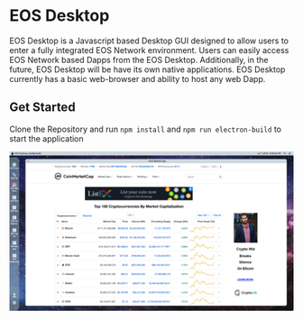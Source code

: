 # EOS Desktop
EOS Desktop is a Javascript based Desktop GUI designed to allow
users to enter a fully integrated EOS Network environment. Users can easily access EOS Network based Dapps 
from the EOS Desktop. Additionally, in the future, EOS Desktop will be have its own native applications. 
EOS Desktop currently has a basic web-browser and ability to host any web Dapp. 

## Get Started
Clone the Repository and run `npm install` and `npm run electron-build` to start the application 

![alt text](src/assets/images/eos-screenshot.png)
